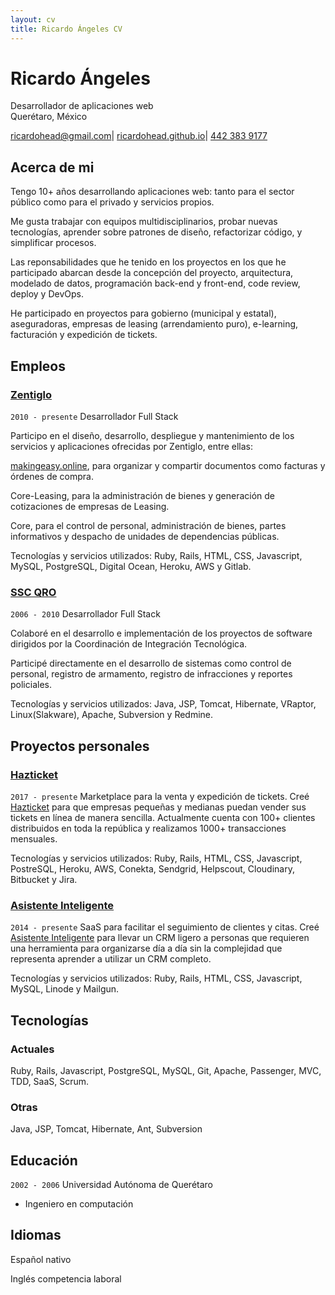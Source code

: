 ```yaml
---
layout: cv
title: Ricardo Ángeles CV
---
```

# Ricardo Ángeles
Desarrollador de aplicaciones web
<br/>
Querétaro, México

<div id="webaddress">
  <a href="mailto:ricardohead@gmail.com">ricardohead@gmail.com</a>|
  <a href="https://ricardohead.github.io">ricardohead.github.io</a>|
  <a href="tel:4423839177">442 383 9177</a>
</div>

## Acerca de mi

Tengo 10+ años desarrollando aplicaciones web: tanto para el sector público como
para el privado y servicios propios.

Me gusta trabajar con equipos multidisciplinarios, probar nuevas tecnologías,
aprender sobre patrones de diseño, refactorizar código, y simplificar procesos.

Las reponsabilidades que he tenido en los proyectos en los que he participado
abarcan desde la concepción del proyecto, arquitectura, modelado de datos,
programación back-end y front-end, code review, deploy y DevOps.

He participado en proyectos para gobierno (municipal y estatal), aseguradoras,
empresas de leasing (arrendamiento puro), e-learning, facturación y expedición
de tickets.

## Empleos

### [Zentiglo](http://www.zentiglo.com/)

`2010 - presente`
Desarrollador Full Stack

Participo en el diseño, desarrollo, despliegue y mantenimiento de los servicios
y aplicaciones ofrecidas por Zentiglo, entre ellas:

[makingeasy.online](http://www.makingeasy.online/es/), para organizar y compartir
documentos como facturas y órdenes de compra.

Core-Leasing, para la administración de bienes y generación de cotizaciones de
empresas de Leasing.

Core, para el control de personal, administración de bienes, partes informativos
y despacho de unidades de dependencias públicas.


Tecnologías y servicios utilizados: Ruby, Rails, HTML, CSS, Javascript, MySQL,
PostgreSQL, Digital Ocean, Heroku, AWS y Gitlab.

### [SSC QRO](http://www.queretaro.gob.mx/ssc/)

`2006 - 2010`
Desarrollador Full Stack

Colaboré en el desarrollo e implementación de los proyectos de software
dirigidos por la Coordinación de Integración Tecnológica.

Participé directamente en el desarrollo de sistemas como control de personal,
registro de armamento, registro de infracciones y reportes policiales.

Tecnologías y servicios utilizados: Java, JSP, Tomcat, Hibernate, VRaptor,
Linux(Slakware), Apache, Subversion y Redmine.

## Proyectos personales

### [Hazticket](https://www.hazticket.mx/)

`2017 - presente`
Marketplace para la venta y expedición de tickets.
Creé [Hazticket](https://www.hazticket.mx/) para que empresas pequeñas y
medianas puedan vender sus tickets en línea de manera sencilla.
Actualmente cuenta con 100+ clientes distribuidos en toda la república y
realizamos 1000+ transacciones mensuales.

Tecnologías y servicios utilizados: Ruby, Rails, HTML, CSS, Javascript,
PostreSQL, Heroku, AWS, Conekta, Sendgrid, Helpscout, Cloudinary, Bitbucket y
Jira.

### [Asistente Inteligente](https://www.asistenteinteligente.mx/)

`2014 - presente`
SaaS para facilitar el seguimiento de clientes y citas.
Creé [Asistente Inteligente](https://www.asistenteinteligente.mx/) para llevar
un CRM ligero a personas que requieren una herramienta para organizarse día a
día sin la complejidad que representa aprender a utilizar un CRM completo.

Tecnologías y servicios utilizados: Ruby, Rails, HTML, CSS, Javascript, MySQL,
Linode y Mailgun.

## Tecnologías

### Actuales

Ruby, Rails, Javascript, PostgreSQL, MySQL, Git, Apache, Passenger, MVC, TDD,
SaaS, Scrum.

### Otras

Java, JSP, Tomcat, Hibernate, Ant, Subversion

## Educación

`2002 - 2006`
Universidad Autónoma de Querétaro

- Ingeniero en computación

## Idiomas

Español nativo

Inglés competencia laboral

<!-- ### Footer

Last updated: May 2013 -->

